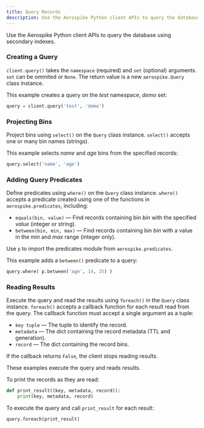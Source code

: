 ```yaml
---
title: Query Records
description: Use the Aerospike Python client APIs to query the database using secondary indexes.
---
```


Use the Aerospike Python client APIs to query the database using secondary indexes.

### Creating a Query

`client.query()` takes the `namespace` (required) and `set` (optional) arguments. `set` can be ommited or `None`. The return value is a new `aerospike.Query` class instance.

This example creates a query on the *test* namespace, *demo* set:

```python
query = client.query('test', 'demo')
```

### Projecting Bins

Project bins using `select()` on the `Query` class instance. `select()` accepts one or many bin names (strings).

This example selects *name* and *age* bins from the specified records:

```python
query.select('name', 'age')
```

### Adding Query Predicates

Define predicates using `where()` on the `Query` class instance. `where()` accepts a predicate created using one of the functions in `aerospike.predicates`, including:

- `equals(bin, value)` &mdash; Find records containing bin *bin* with the specified *value* (integer or string).
- `between(bin, min, max)` &mdash; Find records containing bin *bin* with a value in the *min* and *max* range (integer only).

Use `p` to import the predicates module from `aerospike.predicates`.

This example adds a `between()` predicate to a query:

```python
query.where( p.between('age', 14, 25) )
```

### Reading Results

Execute the query and read the results using `foreach()` in the `Query` class instance. `foreach()` accepts a callback function for each result read from the query. The callback function must accept a single argument as a tuple:

- `key tuple` &mdash; The tuple to identify the record.
- `metadata` &mdash; The dict containing the record metadata (TTL and generation).
- `record` &mdash; The dict containing the record bins.

If the callback returns `False`, the client stops reading results.

These examples execute the query and reads results.

To print the records as they are read:

```python
def print_result((key, metadata, record)):
    print(key, metadata, record)
```

To execute the query and call `print_result` for each result:

```python
query.foreach(print_result)
```

